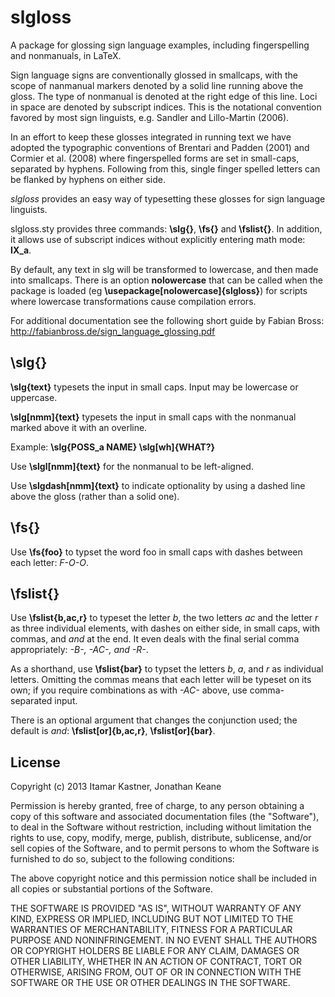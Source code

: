 slgloss
======

A package for glossing sign language examples, including fingerspelling and nonmanuals, in LaTeX.

Sign language signs are conventionally glossed in smallcaps, with the scope of nanmanual markers denoted by a solid line running above the gloss. The type of nonmanual is denoted at the right edge of this line. Loci in space are denoted by subscript indices. This is the notational convention favored by most sign linguists, e.g. Sandler and Lillo-Martin (2006).

In an effort to keep these glosses integrated in running text we have adopted the typographic conventions of Brentari and Padden (2001) and Cormier et al. (2008) where fingerspelled forms are set in small-caps, separated by hyphens. Following from this, single finger spelled letters can be flanked by hyphens on either side.

_slgloss_ provides an easy way of typesetting these glosses for sign language linguists.

slgloss.sty provides three commands: **\slg{}**, **\fs{}** and **\fslist{}**. In addition, it allows use of subscript indices without explicitly entering math mode: **IX_a**.

By default, any text in slg will be transformed to lowercase, and then made into smallcaps. There is an option **nolowercase** that can be called when the package is loaded (eg **\usepackage[nolowercase]{slgloss}**) for scripts where lowercase transformations cause compilation errors.

For additional documentation see the following short guide by Fabian Bross: <http://fabianbross.de/sign_language_glossing.pdf>

\slg{}
------
**\slg{text}** typesets the input _<text>_ in small caps. Input may be lowercase or uppercase.

**\slg[nmm]{text}** typesets the input _<text>_ in small caps with the nonmanual _<nmm>_ marked above it with an overline.

Example: **\slg{POSS_a NAME} \slg[wh]{WHAT?}**

Use **\slgl[nmm]{text}** for the nonmanual _<nmm>_ to be left-aligned.

Use **\slgdash[nmm]{text}** to indicate optionality by using a dashed line above the gloss (rather than a solid one).

\fs{}
-----
Use **\fs{foo}** to typset the word foo in small caps with dashes between each letter: _F-O-O_.

\fslist{}
---
Use **\fslist{b,ac,r}** to typeset the letter _b_, the two letters _ac_ and the letter _r_ as three individual elements, with dashes on either side, in small caps, with commas, and _and_ at the end. It even deals with the final serial comma appropriately: _-B-, -AC-, and -R-_.

As a shorthand, use **\fslist{bar}** to typset the letters _b_, _a_, and _r_ as individual letters. Omitting the commas means that each letter will be typeset on its own; if you require combinations as with _-AC-_ above, use comma-separated input.

There is an optional argument that changes the conjunction used; the default is _and_: **\fslist[or]{b,ac,r}**, **\fslist[or]{bar}**.

License
---
Copyright (c) 2013 Itamar Kastner, Jonathan Keane

Permission is hereby granted, free of charge, to any person obtaining a copy of this software and associated documentation files (the "Software"), to deal in the Software without restriction, including without limitation the rights to use, copy, modify, merge, publish, distribute, sublicense, and/or sell copies of the Software, and to permit persons to whom the Software is furnished to do so, subject to the following conditions:

The above copyright notice and this permission notice shall be included in all copies or substantial portions of the Software.

THE SOFTWARE IS PROVIDED "AS IS", WITHOUT WARRANTY OF ANY KIND, EXPRESS OR IMPLIED, INCLUDING BUT NOT LIMITED TO THE WARRANTIES OF MERCHANTABILITY, FITNESS FOR A PARTICULAR PURPOSE AND NONINFRINGEMENT. IN NO EVENT SHALL THE AUTHORS OR COPYRIGHT HOLDERS BE LIABLE FOR ANY CLAIM, DAMAGES OR OTHER LIABILITY, WHETHER IN AN ACTION OF CONTRACT, TORT OR OTHERWISE, ARISING FROM, OUT OF OR IN CONNECTION WITH THE SOFTWARE OR THE USE OR OTHER DEALINGS IN THE SOFTWARE.
